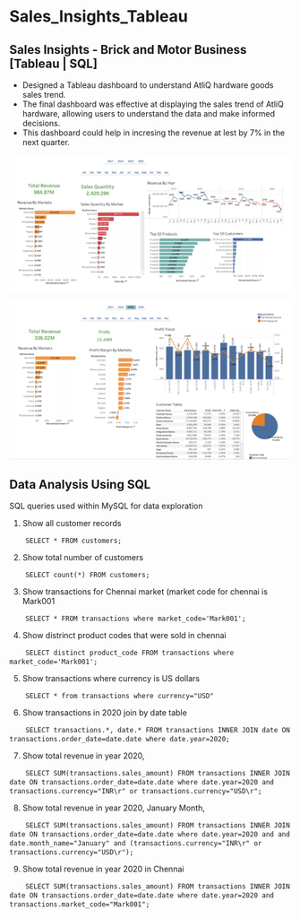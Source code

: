# Sales_Insights_Tableau

## Sales Insights - Brick and Motor Business [Tableau | SQL]

- Designed a Tableau dashboard to understand AtliQ hardware goods sales trend.
- The final dashboard was effective at displaying the sales trend of AtliQ hardware, allowing users to understand the data and make informed decisions.
- This dashboard could help in incresing the revenue at lest by 7% in the next quarter.

![alt text](https://github.com/RathanRaju/Sales_Insights_Tableau/blob/main/Dashboard_Overview.png "Dashboard Overview")


![alt text](https://github.com/RathanRaju/Sales_Insights_Tableau/blob/main/Profit_Analysis.png "Profit Analysis Overview")


## Data Analysis Using SQL

SQL queries used within MySQL for data exploration

1. Show all customer records
```
    SELECT * FROM customers;
```
2. Show total number of customers
```
    SELECT count(*) FROM customers;
```
3. Show transactions for Chennai market (market code for chennai is Mark001
```
    SELECT * FROM transactions where market_code='Mark001';
```
4. Show distrinct product codes that were sold in chennai
```
    SELECT distinct product_code FROM transactions where market_code='Mark001';
```
5. Show transactions where currency is US dollars
```
    SELECT * from transactions where currency="USD"
```
6. Show transactions in 2020 join by date table
```
    SELECT transactions.*, date.* FROM transactions INNER JOIN date ON transactions.order_date=date.date where date.year=2020;
```
7. Show total revenue in year 2020,
```
    SELECT SUM(transactions.sales_amount) FROM transactions INNER JOIN date ON transactions.order_date=date.date where date.year=2020 and       transactions.currency="INR\r" or transactions.currency="USD\r";
```
8. Show total revenue in year 2020, January Month,
```
    SELECT SUM(transactions.sales_amount) FROM transactions INNER JOIN date ON transactions.order_date=date.date where date.year=2020 and and   date.month_name="January" and (transactions.currency="INR\r" or transactions.currency="USD\r");
```
9. Show total revenue in year 2020 in Chennai
```
    SELECT SUM(transactions.sales_amount) FROM transactions INNER JOIN date ON transactions.order_date=date.date where date.year=2020 and transactions.market_code="Mark001";
```

